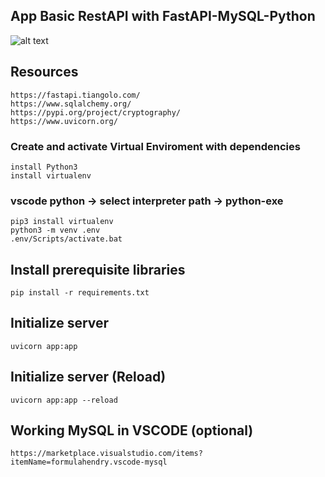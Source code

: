 ## App Basic RestAPI with FastAPI-MySQL-Python


![alt text](https://raw.githubusercontent.com/CristinaIglesias/FastAPI-MySQL/main/logo.png)
## Resources
    https://fastapi.tiangolo.com/
    https://www.sqlalchemy.org/
    https://pypi.org/project/cryptography/
    https://www.uvicorn.org/

###  Create and activate Virtual Enviroment with dependencies
    install Python3
    install virtualenv
### vscode python -> select interpreter path -> python-exe
    pip3 install virtualenv  
    python3 -m venv .env
    .env/Scripts/activate.bat

## Install prerequisite libraries
    pip install -r requirements.txt

## Initialize server
    uvicorn app:app
## Initialize server (Reload)
    uvicorn app:app --reload

## Working MySQL in VSCODE (optional)
    https://marketplace.visualstudio.com/items?itemName=formulahendry.vscode-mysql
